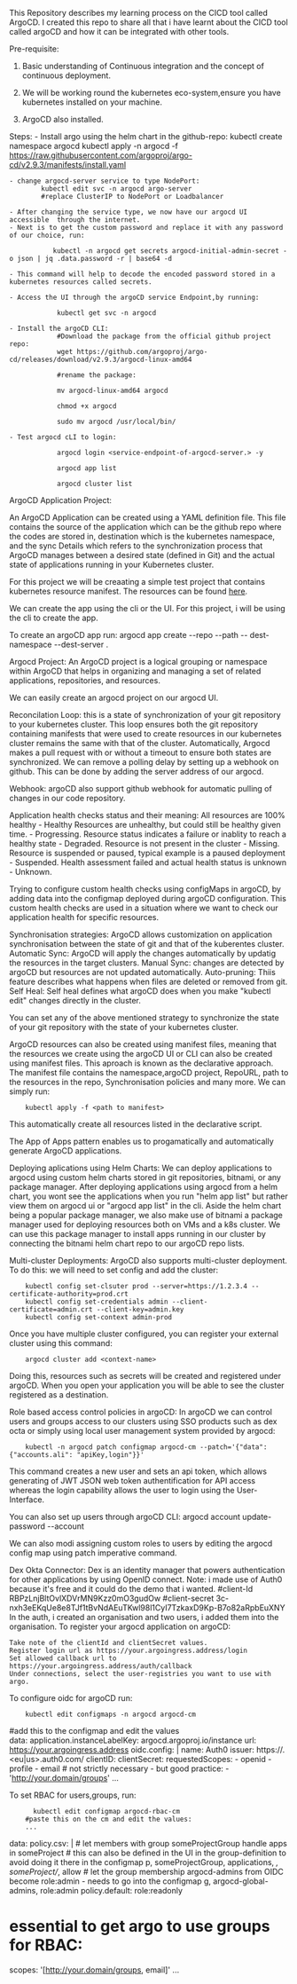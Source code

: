 This Repository describes my learning process on the CICD tool called ArgoCD. I created this repo to share all that i have learnt about the CICD tool called argoCD and how it can be integrated with other tools.

Pre-requisite:
 1. Basic understanding of Continuous integration and the concept of continuous deployment.
 
 2. We will be working round the kubernetes eco-system,ensure you have kubernetes installed on your machine.

 3. ArgoCD also installed.

Steps: 
    - Install argo using the helm chart in the github-repo:
            kubectl create namespace argocd
            kubectl apply -n argocd -f https://raw.githubusercontent.com/argoproj/argo-cd/v2.9.3/manifests/install.yaml
    
    - change argocd-server service to type NodePort:
            kubectl edit svc -n argocd argo-server
            #replace ClusterIP to NodePort or Loadbalancer

    - After changing the service type, we now have our argocd UI accessible  through the internet.
    - Next is to get the custom password and replace it with any password of our choice, run:

               kubectl -n argocd get secrets argocd-initial-admin-secret -o json | jq .data.password -r | base64 -d
               
    - This command will help to decode the encoded password stored in a kubernetes resources called secrets. 

    - Access the UI through the argoCD service Endpoint,by running:
    
                kubectl get svc -n argocd

    - Install the argoCD CLI:
                #Download the package from the official github project repo:
                wget https://github.com/argoproj/argo-cd/releases/download/v2.9.3/argocd-linux-amd64

                #rename the package:

                mv argocd-linux-amd64 argocd

                chmod +x argocd

                sudo mv argocd /usr/local/bin/

    - Test argocd cLI to login:

                argocd login <service-endpoint-of-argocd-server.> -y

                argocd app list

                argocd cluster list

ArgoCD Application Project:

An ArgoCD Application can be created using a YAML definition file. This file contains the source of the  application  which can be the github repo where the codes are stored in, destination which is the kubernetes namespace, and the sync Details which refers to the synchronization process that ArgoCD manages between a desired state (defined in Git) and the actual state of applications running in your Kubernetes cluster.

For this project we will be creaating a simple test project that contains kubernetes resource manifest.  The resources can be found [here](https://github.com/marviigrey/GitOps-ArgoCD/tree/main/k8s-resources).

We can create the app using the cli or the UI. For this project, i will be using the cli to create the app.

To create an argoCD app run:
        argocd app create <app name> --repo <github-repo> --path <path to manifest-file> -- dest-namespace <namespace> --dest-server <cluster address>.

Argocd Project: 
 An ArgoCD project is a logical grouping or namespace within ArgoCD that helps in organizing and managing a set of related applications, repositories, and resources.

 We can easily create an argocd project on our argocd UI. 

 Reconcilation Loop: this is a state of synchronization of your git repository to your kubernetes cluster. This loop ensures both the git repository containing manifests that were used to create resources in our kubernetes cluster remains the same with that of the cluster. Automatically, Argocd makes a pull request with or without a timeout to ensure both states are synchronized. We can remove a polling delay by setting up a webhook on github. This can be done by adding the server address of our argocd. 

 Webhook: argoCD also support github webhook for automatic pulling of changes in our code repository.

 Application health checks status and their meaning: 
 All resources are 100% healthy - Healthy
 Resources are unhealthy, but could still be healthy given time. - Progressing.
 Resource status indicates a failure or inablity to reach a healthy state - Degraded.
 Resource is not present in the cluster - Missing.
 Resource is suspended or paused, typical example is a paused deployment - Suspended.
 Health assessment failed and actual health status is unknown - Unknown.
 
Trying to configure custom health checks using configMaps in argoCD, by adding data into 
the configmap deployed during argoCD configuration. This custom health checks are used in 
a situation where we want to check our application health for specific resources.

Synchronisation strategies: ArgoCD allows customization on application synchronisation between the state of git and that of the kuberentes cluster.
Automatic Sync: ArgoCD will apply the changes automatically by updatig the resources in the target clusters.
Manual Sync: changes are detected by argoCD but resources are not updated automatically.
Auto-pruning: Thiis feature describes what happens when files are deleted or removed from git.
Self Heal: Self heal defines what argoCD does when you make "kubectl edit" changes directly in the cluster.

You can set any of the above mentioned strategy to synchronize the state of your git repository with the state of your kubernetes cluster.

ArgoCD resources can also be created using manifest files, meaning that the resources we create using the argoCD UI or CLI can also be created using manifest files. This aproach is known as the declarative approach. The manifest file contains the namespace,argoCD project, RepoURL, path to the resources in the repo, Synchronisation policies and many more.
We can simply run:
        
        kubectl apply -f <path to manifest>

This automatically create all resources listed in the declarative script.

The App of Apps pattern enables us to progamatically and automatically generate ArgoCD applications. 

Deploying aplications using Helm Charts: We can deploy applications to argocd using custom helm charts stored in git repositories, bitnami, or any package manager. After deploying applications using argocd from a helm chart, you wont see the applications when you run "helm app list" but rather view them on argocd ui or "argocd app list" in the cli. 
Aside the helm chart being a popular package manager, we also make use of bitnami a package manager used for deploying resources both on VMs and a k8s cluster. We can use this package manager to install apps running in our cluster by connecting the bitnami helm chart repo to our argoCD repo lists.

Multi-cluster Deployments: ArgoCD also supports multi-cluster deployment.
To do this: we will need to set config and add the cluster:

        kubectl config set-clsuter prod --server=https://1.2.3.4 --certificate-authority=prod.crt 
        kubectl config set-credentials admin --client-certificate=admin.crt --client-key=admin.key
        kubectl config set-context admin-prod

Once you have multiple cluster configured, you can register your external cluster using this command:

        argocd cluster add <context-name>

Doing this, resources such as secrets will be created and registered under argoCD. When you open your application you will be able to see the cluster registered as a destination.

Role based access control policies in argoCD: 
In argoCD we can control users and groups access to our clusters using SSO products such as dex octa or simply using local user management system provided by argocd:

        kubectl -n argocd patch configmap argocd-cm --patch='{"data":{"accounts.ali": "apiKey,login"}}'

This command creates a new user and sets an api token, which allows generating of JWT JSON web token authentification for API access whereas the login capability allows the user to login using the User-Interface.

You can also set up users through argoCD CLI:
        argocd account update-password --account <account-name>

We can also modi assigning custom roles to users by editing the argocd config map using patch imperative command.

Dex Okta Connector: Dex is an identity manager that powers authentication for other applications by using OpenID connect. Note: i made use of Auth0 because it's free and it could do the demo that i wanted.
#client-Id RBPzLnjBltOvlXDVrMN9Kzz0mO3gudOw
#client-secret 3c-nxh3eEKqUe8e8TJf1tBvNdAEuTKwl98l1CyI7TzkaxD9Kp-B7o82aRpbEuXNY
In the auth, i created an organisation and two users, i added them into the organisation.
To register your argocd application on argoCD:

    Take note of the clientId and clientSecret values.
    Register login url as https://your.argoingress.address/login
    Set allowed callback url to https://your.argoingress.address/auth/callback
    Under connections, select the user-registries you want to use with argo.

To configure oidc for argoCD run:
        
        kubectl edit configmaps -n argocd argocd-cm
 #add this to the configmap and edit the values       
data:
  application.instanceLabelKey: argocd.argoproj.io/instance
  url: https://your.argoingress.address
  oidc.config: |
    name: Auth0
    issuer: https://<yourtenant>.<eu|us>.auth0.com/
    clientID: <theClientId>
    clientSecret: <theClientSecret>
    requestedScopes:
    - openid
    - profile
    - email
    # not strictly necessary - but good practice:
    - 'http://your.domain/groups'
...

To set RBAC for users,groups, run:

          kubectl edit configmap argocd-rbac-cm
        #paste this on the cm and edit the values:
        ...
data:
  policy.csv: |
    # let members with group someProjectGroup handle apps in someProject
    # this can also be defined in the UI in the group-definition to avoid doing it there in the configmap
    p, someProjectGroup, applications, *, someProject/*, allow
    # let the group membership argocd-admins from OIDC become role:admin - needs to go into the configmap
    g, argocd-global-admins, role:admin
  policy.default: role:readonly
  # essential to get argo to use groups for RBAC:
  scopes: '[http://your.domain/groups, email]' 
...

